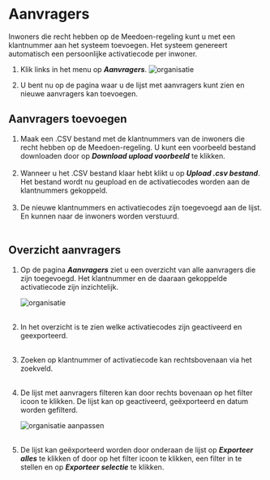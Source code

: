 # Aanvragers

Inwoners die recht hebben op de Meedoen-regeling kunt u met een klantnummer aan het systeem toevoegen. Het systeem genereert automatisch een persoonlijke activatiecode per inwoner.

1. Klik links in het menu op **_Aanvragers_**.
    <img src="https://raw.githubusercontent.com/teamforus/manuals/master/img/manual-aanbieder-organisatie.png" alt="organisatie">
&nbsp;

2. U bent nu op de pagina waar u de lijst met aanvragers kunt zien en nieuwe aanvragers kan toevoegen.
&nbsp;


## Aanvragers toevoegen

1.  Maak een .CSV bestand met de klantnummers van de inwoners die recht hebben op de Meedoen-regeling. U kunt een voorbeeld bestand downloaden door op **_Download upload voorbeeld_** te klikken.
<br />&nbsp;
2.  Wanneer u het .CSV bestand klaar hebt klikt u op **_Upload .csv bestand_**. Het bestand wordt nu geupload en de activatiecodes worden aan de klantnummers gekoppeld.
<br />&nbsp;
3. De nieuwe klantnummers en activatiecodes zijn toegevoegd aan de lijst. En kunnen naar de inwoners worden verstuurd.
<br />&nbsp;

## Overzicht aanvragers

1. Op de pagina **_Aanvragers_** ziet u een overzicht van alle aanvragers die zijn toegevoegd. Het klantnummer en de daaraan gekoppelde activatiecode zijn inzichtelijk.

    <img src="https://raw.githubusercontent.com/teamforus/manuals/master/img/manual-aanbieder-organisatie.png" alt="organisatie">
    <br />&nbsp;
2. In het overzicht is te zien welke activatiecodes zijn geactiveerd en geexporteerd.
<br />&nbsp;
3. Zoeken op klantnummer of activatiecode kan rechtsbovenaan via het zoekveld.
<br />&nbsp;
4. De lijst met aanvragers filteren kan door rechts bovenaan op het filter icoon te klikken. De lijst kan op geactiveerd, geëxporteerd en datum worden gefilterd.

    <img src="https://raw.githubusercontent.com/teamforus/manuals/master/img/manual-aanbieder-organisatieaanpassen.png" alt="organisatie aanpassen">
    <br />&nbsp;

5. De lijst kan geëxporteerd worden door onderaan de lijst op **_Exporteer alles_** te klikken of door op het filter icoon te klikken, een filter in te stellen en op **_Exporteer selectie_** te klikken.
<br />&nbsp;
